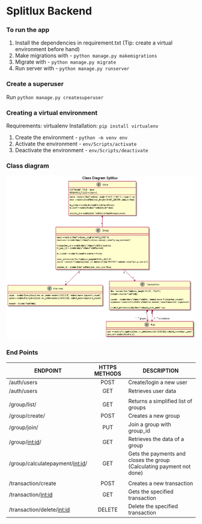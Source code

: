 # Splitlux Backend

### To run the app
1. Install the dependencies in requirement.txt (Tip: create a virtual environment before hand)
2. Make migrations with - `python manage.py makemigrations`
3. Migrate with - `python manage.py migrate`
4. Run server with - `python manage.py runserver`

### Create a superuser
Run `python manage.py createsuperuser`

### Creating a virtual environment
Requirements: virtualenv
Installation: `pip install virtualenv`

1. Create the environment - `python -m venv env`
2. Activate the environment - `env/Scripts/activate`
3. Deactivate the environment - `env/Scripts/deactivate`

### Class diagram
![class diagram](docs/images/models.png)

### End Points
|ENDPOINT | HTTPS METHODS | DESCRIPTION | 
| ------------- |:-------------:| ------------- |
|/auth/users | POST | Create/login a new user |
|/auth/users | GET | Retrieves user data |
| | | |
|/group/list/ | GET | Returns a simplified list of groups |
|/group/create/ | POST | Creates a new group |
|/group/join/ | PUT | Join a group with group_id |
|/group/<int:id>/ | GET | Retrieves the data of a group |
|/group/calculatepayment/<int:id>/ | GET | Gets the payments and closes the group (Calculating payment not done) |
|  |  |  |
|/transaction/create | POST | Creates a new transaction |
|/transaction/<int:id> | GET | Gets the specified transaction |
|/transaction/delete/<int:id> | DELETE | Delete the specified transaction |


